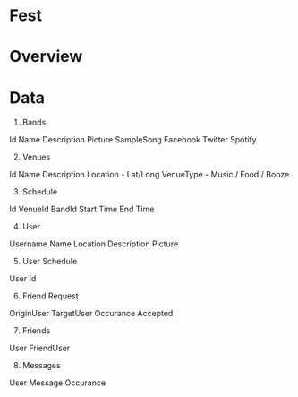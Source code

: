 Fest
====


Overview
========



Data 
====

1) Bands

Id
Name
Description
Picture
SampleSong
Facebook
Twitter
Spotify

2) Venues

Id
Name
Description
Location - Lat/Long
VenueType - Music / Food / Booze

3) Schedule

Id
VenueId
BandId
Start Time
End Time

4) User

Username
Name
Location
Description
Picture

5) User Schedule

User
Id

6) Friend Request

OriginUser
TargetUser
Occurance
Accepted

7) Friends

User
FriendUser


8) Messages

User
Message 
Occurance



